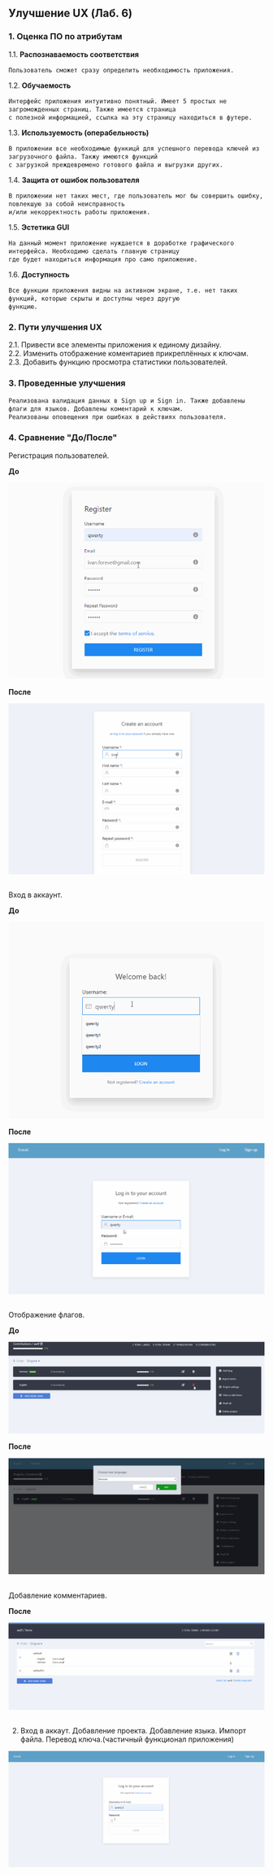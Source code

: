 ## Улучшение UX (Лаб. 6)

### 1. Оценка ПО по атрибутам

1.1. **Распознаваемость соответствия**

    Пользователь сможет сразу определить необходимость приложения.
      
1.2. **Обучаемость**

    Интерфейс приложения интуитивно понятный. Имеет 5 простых не загроможденных страниц. Также имеется страница 
    с полезной информацией, ссылка на эту страницу находиться в футере.

1.3. **Используемость (операбельность)**

    В приложении все необходимые функицй для успешного перевода ключей из загрузочного файла. Такжу имеются функций 
    с загрузкой преждевремено готового файла и выгрузки других.

1.4. **Защита от ошибок пользователя**

    В приложении нет таких мест, где пользователь мог бы совершить ошибку, повлекшую за собой неисправность
    и/или некорректность работы приложения.

1.5. **Эстетика GUI**

    На данный момент приложение нуждается в доработке графического интерфейса. Необходимо сделать главную страницу 
    где будет находиться информация про само приложение.

1.6. **Доступность**

    Все функции приложения видны на активном экране, т.е. нет таких функций, которые скрыты и доступны через другую
    функцию. 

### 2. Пути улучшения UX

2.1. Привести все элементы приложения к единому дизайну.    
2.2. Изменить отображение коментариев прикреплённых к ключам.  
2.3. Добавить функцию просмотра статистики пользователей.

### 3. Проведенные улучшения
    Реализована валидация данных в Sign up и Sign in. Также добавлены флаги для языков. Добавлены коментарий к ключам.
    Реализованы оповещения при ошибках в действиях пользователя.
    
### 4. Сравнение "До/После"

  Регистрация пользователей.

**До**

 ![](https://github.com/IvanTaleika/ILocal/blob/chizh/documents/gifs/NotRegistration.gif)
 
  
**После**

 ![](https://github.com/IvanTaleika/ILocal/blob/chizh/documents/gifs/RightRegistration.gif)
 
 ##
 
 Вход в аккаунт.
 
 **До**
 
  ![](https://github.com/IvanTaleika/ILocal/blob/chizh/documents/gifs/NotRightSingIn.gif)
  
   
 **После**
 
  ![](https://github.com/IvanTaleika/ILocal/blob/chizh/documents/gifs/RightSignIn.gif)
  
  ##
 
 Отображение флагов.
  
  **До**
  
   ![](https://github.com/IvanTaleika/ILocal/blob/chizh/documents/gifs/NotAddFlags.gif)
   
    
  **После**
  
   ![](https://github.com/IvanTaleika/ILocal/blob/chizh/documents/gifs/AddFlags.gif)
   
   ##
  Добавление комментариев.
      
     
   **После**
   
   ![](https://github.com/IvanTaleika/ILocal/blob/chizh/documents/gifs/NotAddComments.gif)
    
   ##
 
 
  2. Вход в аккаут. Добавление проекта. Добавление языка. Импорт файла. Перевод ключа.(частичный функционал приложения)
  
 ![](https://github.com/IvanTaleika/ILocal/blob/chizh/documents/gifs/All.gif)
